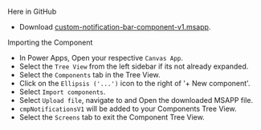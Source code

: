 Here in GitHub
- Download [custom-notification-bar-component-v1.msapp](https://github.com/ohthreesixtyfive/power-apps/blob/main/samples/custom-notification-bar-component/custom-notification-bar-component-v1.msapp).

Importing the Component
- In Power Apps, Open your respective ` Canvas App `.
- Select the ` Tree View ` from the left sidebar if its not already expanded.
- Select the ` Components ` tab in the Tree View.
- Click on the ` Ellipsis ('...') ` icon to the right of '+ New component'.
- Select ` Import components `.
- Select ` Upload file `, navigate to and Open the downloaded MSAPP file.
- ` cmpNotificationsV1 ` will be added to your Components Tree View.
- Select the ` Screens ` tab to exit the Component Tree View.
